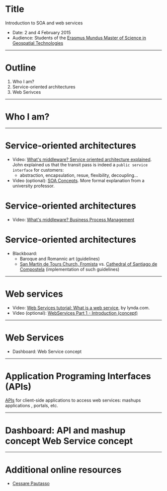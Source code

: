 # Title

Introduction to SOA and web services
* Date: 2 and 4 February 2015
* Audience: Students of the [Erasmus Mundus Master of Science in Geospatial Technologies](http://mastergeotech.info/)  

---

# Outline

1. Who I am? 
2. Service-oriented architectures
3. Web Serivces

---

# Who I am? 

---

# Service-oriented architectures
* Video: [What's middleware? Service oriented architecture explained](https://www.youtube.com/watch?v=7s_S5Hkm7z0). John explained us that the transit pass is indeed a `public service interface` for customers:
    * abstraction, encapsulation, resue, flexibility, decoupling...
* Video (optional): [SOA Concepts](https://www.youtube.com/watch?v=Suf5FbTT7T8). More formal explanation from a university professor.

# Service-oriented architectures
* Video: [What's middleware? Business Process Management](https://www.youtube.com/watch?v=OPY86RHTD8Q)

# Service-oriented architectures
* Blackboard: 
    * Baroque and Romannic art (guidelines)
    * [San Martin de Tours Church, Fromista](http://en.wikipedia.org/wiki/San_Mart%C3%ADn_de_Tours_Church,_Fr%C3%B3mista) vs. [Cathedral of Santiago de Compostela](http://www.catedraldesantiago.es/) (implementation of such guidelines)

---

# Web services 
* Video: [Web Services tutorial: What is a web service](https://www.youtube.com/watch?v=u80uPzhFYvc), by lynda.com. 
* Video (optional): [WebServices Part 1 - Introduction (concept)](https://www.youtube.com/watch?v=J4-z_CUa87c)

---

# Web Services
* Dashboard: Web Service concept

---

# Application Programing Interfaces (APIs)
[APIs](http://www.programmableweb.com/apis/directory) for client-side applications to access web services: mashups applications , portals, etc. 

---

# Dashboard: API and mashup concept Web Service concept

---

# Additional online resources
* [Cessare Pautasso](http://www.pautasso.info/)
